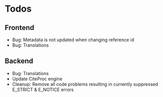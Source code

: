 Todos
=====

Frontend
--------
- Bug: Metadata is not updated when changing reference id
- Bug: Translations

Backend
-------
- Bug: Translations
- Update CiteProc engine
- Cleanup: Remove all code problems resulting in currently suppressed E_STRICT & E_NOTICE errors